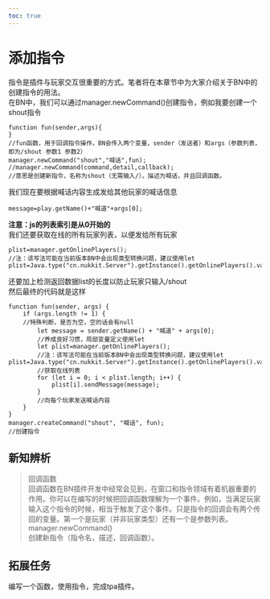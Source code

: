 ```yaml
---  
toc: true  
---  
```

# 添加指令  
指令是插件与玩家交互很重要的方式。笔者将在本章节中为大家介绍关于BN中的创建指令的用法。  
在BN中，我们可以通过manager.newCommand()创建指令，例如我要创建一个shout指令  
~~~  
function fun(sender,args){  
}  
//fun函数，用于回调指令操作，BN会传入两个变量，sender（发送者）和args（参数列表，即为/shout 参数1 参数2）  
manager.newCommand("shout","喊话",fun);  
//manager.newCommand(command,detail,callback);  
//意思是创建新指令，名称为shout（无需输入/），描述为喊话，并且回调函数。  
~~~  
我们现在要根据喊话内容生成发给其他玩家的喊话信息  
~~~  
message=play.getName()+"喊道"+args[0];  
~~~  
**注意：js的列表索引是从0开始的**  
我们还要获取在线的所有玩家列表，以便发给所有玩家  
~~~  
plist=manager.getOnlinePlayers();  
//注：该写法可能在当前版本BN中会出现类型转换问题，建议使用let plist=Java.type("cn.nukkit.Server").getInstance().getOnlinePlayers().values().toArray();  
~~~  
还要加上检测返回数据list的长度以防止玩家只输入/shout  
然后最终的代码就是这样  
~~~  
function fun(sender, args) {  
    if (args.length != 1) {  
    //特殊判断，是否为空，空的话会有null  
        let message = sender.getName() + "喊道" + args[0];  
        //养成良好习惯，局部变量定义使用let  
        let plist=manager.getOnlinePlayers();  
        //注：该写法可能在当前版本BN中会出现类型转换问题，建议使用let plist=Java.type("cn.nukkit.Server").getInstance().getOnlinePlayers().values().toArray();  
        //获取在线列表  
        for (let i = 0; i < plist.length; i++) {  
            plist[i].sendMessage(message);  
        }  
        //向每个玩家发送喊话内容  
    }  
}  
manager.createCommand("shout", "喊话", fun);  
//创建指令  
~~~  
## 新知辨析  
>回调函数  
> 回调函数在BN插件开发中经常会见到，在窗口和指令领域有着机器重要的作用。你可以在编写的时候把回调函数理解为一个事件。例如，当满足玩家输入这个指令的时候，相当于触发了这个事件。只是指令的回调会有两个传回的变量。第一个是玩家（并非玩家类型）还有一个是参数列表。  
>manager.newCommand()  
>创建新指令（指令名，描述，回调函数）。  
## 拓展任务  
编写一个函数，使用指令，完成tpa插件。
